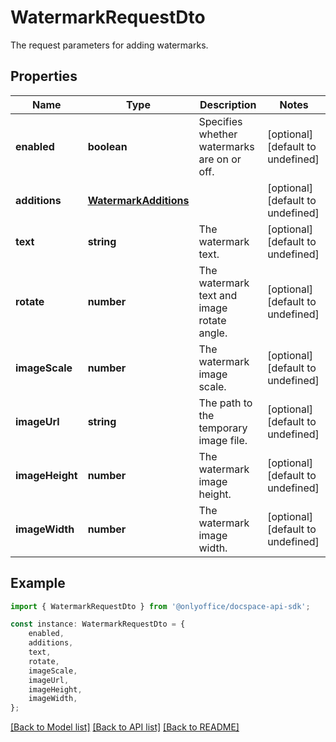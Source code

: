 # WatermarkRequestDto

The request parameters for adding watermarks.

## Properties

Name | Type | Description | Notes
------------ | ------------- | ------------- | -------------
**enabled** | **boolean** | Specifies whether watermarks are on or off. | [optional] [default to undefined]
**additions** | [**WatermarkAdditions**](WatermarkAdditions.md) |  | [optional] [default to undefined]
**text** | **string** | The watermark text. | [optional] [default to undefined]
**rotate** | **number** | The watermark text and image rotate angle. | [optional] [default to undefined]
**imageScale** | **number** | The watermark image scale. | [optional] [default to undefined]
**imageUrl** | **string** | The path to the temporary image file. | [optional] [default to undefined]
**imageHeight** | **number** | The watermark image height. | [optional] [default to undefined]
**imageWidth** | **number** | The watermark image width. | [optional] [default to undefined]

## Example

```typescript
import { WatermarkRequestDto } from '@onlyoffice/docspace-api-sdk';

const instance: WatermarkRequestDto = {
    enabled,
    additions,
    text,
    rotate,
    imageScale,
    imageUrl,
    imageHeight,
    imageWidth,
};
```

[[Back to Model list]](../README.md#documentation-for-models) [[Back to API list]](../README.md#documentation-for-api-endpoints) [[Back to README]](../README.md)
